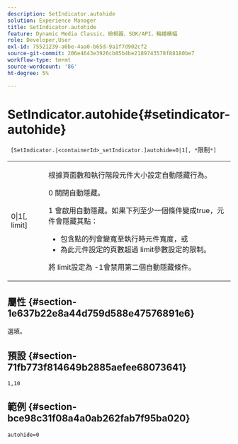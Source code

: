 ```yaml
---
description: SetIndicator.autohide
solution: Experience Manager
title: SetIndicator.autohide
feature: Dynamic Media Classic，檢視器，SDK/API，輪播橫幅
role: Developer,User
exl-id: 75521239-a0be-4aa0-b65d-9a1f7d902cf2
source-git-commit: 206e4643e3926cb85b4be2189743578f88180be7
workflow-type: tm+mt
source-wordcount: '86'
ht-degree: 5%

---
```


# SetIndicator.autohide{#setindicator-autohide}

` [SetIndicator.|<containerId>_setIndicator.]autohide=0|1[, *`限制`*]`

<table id="table_0BEA0B5FFDF64E5594B534B2A87A6D88"> 
 <tbody> 
  <tr> 
   <td colname="col1"> <p> <span class="codeph">0|1[,<span class="varname"> limit</span>]</span> </p> </td> 
   <td colname="col2"> <p> 根據頁面數和執行階段元件大小設定自動隱藏行為。 </p> <p> <span class="codeph"> 0</span> 關閉自動隱藏。 </p> <p> <span class="codeph"> 1</span> 會啟用自動隱藏。如果下列至少一個條件變成true，元件會隱藏其點： </p> <p> 
     <ul id="ul_A7F9C1DDC6AE44BAA348B3AD440A4EDD"> 
      <li id="li_39332158806445DF874C5A52F1331B8B">包含點的列會變寬至執行時元件寬度，或 </li> 
      <li id="li_E30BAC8B609147ADB8824000F5729B21">為此元件設定的頁數超過<span class="codeph"><span class="varname"> limit</span></span>參數設定的限制。 </li> 
     </ul> </p> <p> 將<span class="codeph"><span class="varname"> limit</span></span>設定為<span class="codeph"> -1</span>會禁用第二個自動隱藏條件。 </p> </td> 
  </tr> 
 </tbody> 
</table>

## 屬性 {#section-1e637b22e8a44d759d588e47576891e6}

選填。

## 預設 {#section-71fb773f814649b2885aefee68073641}

`1,10`

## 範例 {#section-bce98c31f08a4a0ab262fab7f95ba020}

`autohide=0`
